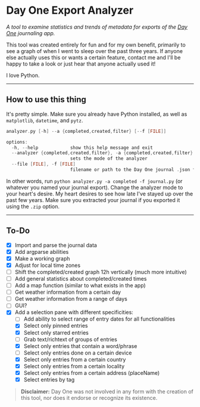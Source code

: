 # Day One Export Analyzer
*A tool to examine statistics and trends of metadata for exports of the [Day One](https://dayoneapp.com/) journaling app.*

This tool was created entirely for fun and for my own benefit, primarily to see a graph of when I went to sleep over the past three years. If anyone else actually uses this or wants a certain feature, contact me and I'll be happy to take a look or just hear that anyone actually used it!

I love Python.

---

## How to use this thing

It's pretty simple. Make sure you already have Python installed, as well as `matplotlib`, `datetime`, and `pytz`.
```c
analyzer.py [-h] --a {completed,created,filter} [--f [FILE]]

options:
  -h, --help            show this help message and exit
  --analyzer {completed,created,filter}, -a {completed,created,filter}
                        sets the mode of the analyzer
  --file [FILE], -f [FILE]
                        filename or path to the Day One journal .json file
```

In other words, run `python analyzer.py -a completed -f journal.py` (or whatever you named your journal export). Change the analyzer mode to your heart's desire. My heart desires to see how late I've stayed up over the past few years. Make sure you extracted your journal if you exported it using the `.zip` option.

---

## To-Do
- [X] Import and parse the journal data
- [X] Add argparse abilities
- [X] Make a working graph
- [X] Adjust for local time zones
- [ ] Shift the completed/created graph 12h vertically (much more intuitive)
- [ ] Add general statistics about completed/created times
- [ ] Add a map function (similar to what exists in the app)
- [ ] Get weather information from a certain day
- [ ] Get weather information from a range of days
- [ ] GUI?
- [X] Add a selection pane with different specificities:
  - [ ] Add ability to select range of entry dates for all functionalities
  - [X] Select only pinned entries
  - [X] Select only starred entries
  - [ ] Grab text/richtext of groups of entries
  - [X] Select only entries that contain a word/phrase
  - [ ] Select only entries done on a certain device
  - [X] Select only entries from a certain country
  - [X] Select only entries from a certain locality
  - [X] Select only entries from a certain address (placeName)
  - [X] Select entries by tag

> **Disclaimer:** Day One was not involved in any form with the creation of this tool, nor does it endorse or recognize its existence.
